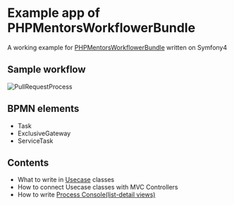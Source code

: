 # Example app of PHPMentorsWorkflowerBundle 

A working example for [PHPMentorsWorkflowerBundle](https://github.com/phpmentors-jp/workflower-bundle) written on Symfony4

## Sample workflow

![PullRequestProcess](https://user-images.githubusercontent.com/296615/57223651-b4cc8c00-7041-11e9-9b13-f6ad992d7ae3.png)

## BPMN elements

- Task
- ExclusiveGateway
- ServiceTask

## Contents

- What to write in [Usecase](https://github.com/phpmentors-jp/workflower/blob/master/docs/quick-start-guide.md#designing-domain-services-for-managing-business-processes) classes
- How to connect Usecase classes with MVC Controllers
- How to write [Process Console\(list-detail views\)](https://github.com/phpmentors-jp/workflower/blob/master/docs/quick-start-guide.md#managing-processes-with-process-console)
